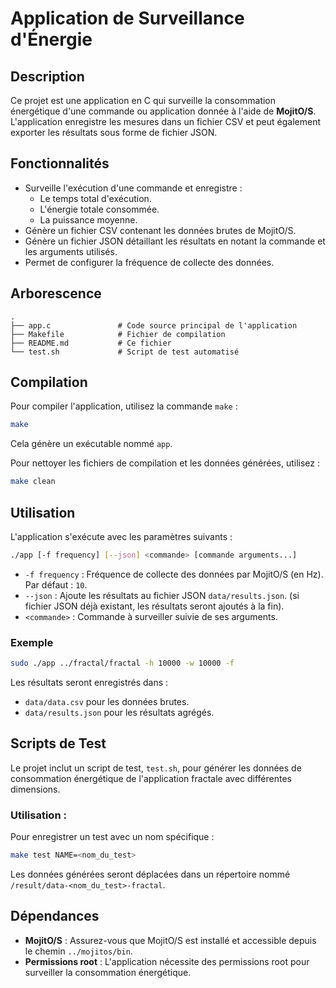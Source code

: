# Application de Surveillance d'Énergie

## Description

Ce projet est une application en C qui surveille la consommation énergétique d'une commande ou application donnée à l'aide de **MojitO/S**. L'application enregistre les mesures dans un fichier CSV et peut également exporter les résultats sous forme de fichier JSON.

## Fonctionnalités

- Surveille l'exécution d'une commande et enregistre :
  - Le temps total d'exécution.
  - L'énergie totale consommée.
  - La puissance moyenne.
- Génère un fichier CSV contenant les données brutes de MojitO/S.
- Génère un fichier JSON détaillant les résultats en notant la commande et les arguments utilisés. 
- Permet de configurer la fréquence de collecte des données.

## Arborescence

```
.
├── app.c               # Code source principal de l'application
├── Makefile            # Fichier de compilation
├── README.md           # Ce fichier
└── test.sh             # Script de test automatisé
```

## Compilation

Pour compiler l'application, utilisez la commande `make` :

```bash
make
```

Cela génère un exécutable nommé `app`. 

Pour nettoyer les fichiers de compilation et les données générées, utilisez :

```bash
make clean
```

## Utilisation

L'application s'exécute avec les paramètres suivants :

```bash
./app [-f frequency] [--json] <commande> [commande arguments...]
```

- `-f frequency` : Fréquence de collecte des données par MojitO/S (en Hz). Par défaut : `10`.
- `--json` : Ajoute les résultats au fichier JSON `data/results.json`. (si fichier JSON déjà existant, les résultats seront ajoutés à la fin).
- `<commande>` : Commande à surveiller suivie de ses arguments.

### Exemple

```bash
sudo ./app ../fractal/fractal -h 10000 -w 10000 -f
```

Les résultats seront enregistrés dans :
- `data/data.csv` pour les données brutes.
- `data/results.json` pour les résultats agrégés.

## Scripts de Test

Le projet inclut un script de test, `test.sh`, pour générer les données de consommation énergétique de l'application fractale avec différentes dimensions.

### Utilisation :

Pour enregistrer un test avec un nom spécifique :

```bash
make test NAME=<nom_du_test>
```

Les données générées seront déplacées dans un répertoire nommé `/result/data-<nom_du_test>-fractal`.

## Dépendances

- **MojitO/S** : Assurez-vous que MojitO/S est installé et accessible depuis le chemin `../mojitos/bin`.
- **Permissions root** : L'application nécessite des permissions root pour surveiller la consommation énergétique.